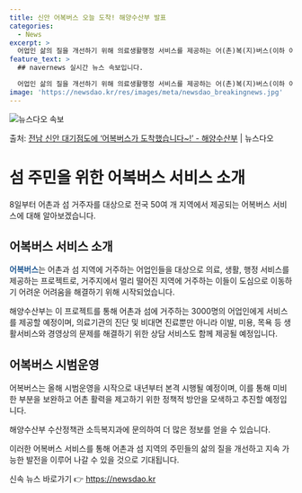 ```yaml
---
title: 신안 어복버스 오늘 도착! 해양수산부 발표
categories:
  - News
excerpt: >
  어업인 삶의 질을 개선하기 위해 의료생활행정 서비스를 제공하는 어(촌)복(지)버스(이하 어복버스)가 어촌과 …
feature_text: >
  ## navernews 실시간 뉴스 속보입니다.

  어업인 삶의 질을 개선하기 위해 의료생활행정 서비스를 제공하는 어(촌)복(지)버스(이하 어복버스)가 어촌과 …
image: 'https://newsdao.kr/res/images/meta/newsdao_breakingnews.jpg'
---
```


![뉴스다오 속보](https://newsdao.kr/res/images/meta/newsdao_breakingnews.jpg)

<p>출처: <a href="https://newsdao.kr/3289" rel="dofollow">전남 신안 대기점도에 ‘어복버스가 도착했습니다~!’  - 해양수산부</a> | 뉴스다오</p>

<h1>섬 주민을 위한 어복버스 서비스 소개</h1>

8일부터 어촌과 섬 거주자를 대상으로 전국 50여 개 지역에서 제공되는 어복버스 서비스에 대해 알아보겠습니다.

<h2 data-ke-size="size26">어복버스 서비스 소개</h2>
<b><span style="color: #1a5490;">어복버스</span></b>는 어촌과 섬 지역에 거주하는 어업인들을 대상으로 의료, 생활, 행정 서비스를 제공하는 프로젝트로, 거주지에서 멀리 떨어진 지역에 거주하는 이들이 도심으로 이동하기 어려운 어려움을 해결하기 위해 시작되었습니다.

해양수산부는 이 프로젝트를 통해 어촌과 섬에 거주하는 3000명의 어업인에게 서비스를 제공할 예정이며, 의료기관의 진단 및 비대면 진료뿐만 아니라 이발, 미용, 목욕 등 생활서비스와 경영상의 문제를 해결하기 위한 상담 서비스도 함께 제공될 예정입니다.

<h2 data-ke-size="size26">어복버스 시범운영</h2>
어복버스는 올해 시범운영을 시작으로 내년부터 본격 시행될 예정이며, 이를 통해 미비한 부분을 보완하고 어촌 활력을 제고하기 위한 정책적 방안을 모색하고 추진할 예정입니다.

해양수산부 수산정책관 소득복지과에 문의하여 더 많은 정보를 얻을 수 있습니다.

이러한 어복버스 서비스를 통해 어촌과 섬 지역의 주민들의 삶의 질을 개선하고 지속 가능한 발전을 이루어 나갈 수 있을 것으로 기대됩니다. 

신속 뉴스 바로가기 👉 <a href="https://newsdao.kr" rel="dofollow">https://newsdao.kr</a>


